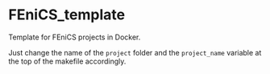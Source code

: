 # FEniCS_template
Template for FEniCS projects in Docker.

Just change the name of the `project` folder and the `project_name` variable at the top of the makefile accordingly.
